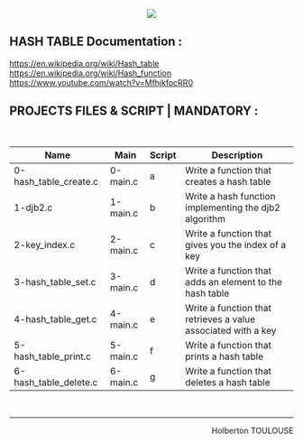 <p align="center">
        <img src="https://capsule-render.vercel.app/api?type=waving&color=auto&height=250&section=header&text=Hash%20Table&fontSize=90&animation=fadeIn&fontAlignY=38&desc=FIRST%20Semester%20|%2032/33%20PROJET%20C#&descAlignY=51&descAlign=62">
</p>

## HASH TABLE Documentation :  

https://en.wikipedia.org/wiki/Hash_table  
https://en.wikipedia.org/wiki/Hash_function  
https://www.youtube.com/watch?v=MfhjkfocRR0  

  
## PROJECTS FILES & SCRIPT | MANDATORY :
<br/>

| Name             | Main                                     | Script                 | Description |
| ---------------- | -----------------------------------------|------------------------- |------------|
| 0-hash_table_create.c | 0-main.c | a | Write a function that creates a hash table
| 1-djb2.c | 1-main.c | b | Write a hash function implementing the djb2 algorithm
| 2-key_index.c | 2-main.c | c | Write a function that gives you the index of a key
| 3-hash_table_set.c | 3-main.c | d | Write a function that adds an element to the hash table
| 4-hash_table_get.c | 4-main.c | e | Write a function that retrieves a value associated with a key 
| 5-hash_table_print.c | 5-main.c | f | Write a function that prints a hash table
| 6-hash_table_delete.c | 6-main.c | g | Write a function that deletes a hash table

<br/><hr>
<p align="right">Holberton TOULOUSE</p>

